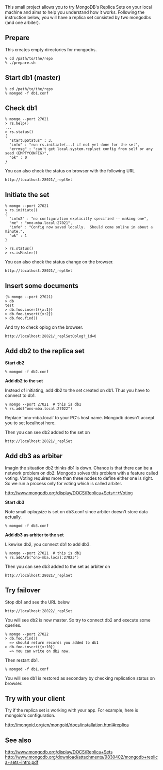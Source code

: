 This small project allows you to try MongoDB's Replica Sets on your local machine and aims to help you understand how it works.
Following the instruction below, you will have a replica set consisted by two mongodbs (and one arbiter).

## Prepare

This creates empty directories for mongodbs.

    % cd /path/to/the/repo
    % ./prepare.sh

## Start db1 (master)

    % cd /path/to/the/repo
    % mongod -f db1.conf

## Check db1

    % mongo --port 27021 
    > rs.help()
    ...
    > rs.status()
    {
      "startupStatus" : 3,
      "info" : "run rs.initiate(...) if not yet done for the set",
      "errmsg" : "can't get local.system.replset config from self or any seed (EMPTYCONFIG)",
      "ok" : 0
    }

You can also check the status on browser with the following URL

    http://localhost:28021/_replSet

## Initiate the set

    % mongo --port 27021
    > rs.initiate()
    {
      "info2" : "no configuration explicitly specified -- making one",
      "me" : "ono-mba.local:27021",
      "info" : "Config now saved locally.  Should come online in about a minute.",
      "ok" : 1
    }

    > rs.status()
    > rs.isMaster()

You can also check the status change on the browser.

    http://localhost:28021/_replSet

## Insert some documents

    (% mongo --port 27021)
    > db
    test
    > db.foo.insert({x:1})
    > db.foo.insert({x:2})
    > db.foo.find()

And try to check oplog on the browser.

    http://localhost:28021/_replSetOplog?_id=0

## Add db2 to the replica set

**Start db2**

    % mongod -f db2.conf

**Add db2 to the set**

Instead of initiating, add db2 to the set created on db1. Thus you have to
connect to db1.

    % mongo --port 27021  # this is db1
    % rs.add("ono-mba.local:27022")

Replace 'ono-mba.local' to your PC's host name. Mongodb doesn't accept you to
set localhost here.

Then you can see db2 added to the set on 

    http://localhost:28021/_replSet

## Add db3 as arbiter

Imagin the situation db2 thinks db1 is down. Chance is that there can be a
network problem on db2. Mongodb solves this problem with a feature called
voting. Voting requires more than three nodes to define either one is right. So
we run a process only for voting which is called arbiter.

http://www.mongodb.org/display/DOCS/Replica+Sets+-+Voting

**Start db3**

Note small oplogsize is set on db3.conf since arbiter doesn't store data
actually.

    % mongod -f db3.conf

**Add db3 as arbiter to the set**

Likewise db2, you connect db1 to add db3.

    % mongo --port 27021  # this is db1
    % rs.addArb("ono-mba.local:27023")

Then you can see db3 added to the set as arbiter on 

    http://localhost:28021/_replSet


## Try failover

Stop db1 and see the URL below

    http://localhost:28022/_replSet

You will see db2 is now master. So try to connect db2 and execute some queries.

    % mongo --port 27022
    > db.foo.find()
      => should return records you added to db1
    > db.foo.insert({x:10})
      => You can write on db2 now.

Then restart db1.

    % mongod -f db1.conf

You will see db1 is restored as secondary by checking replication status on
browser.


## Try with your client

Try if the replica set is working with your app. For example, here is mongoid's
configuration.

http://mongoid.org/en/mongoid/docs/installation.html#replica


## See also

http://www.mongodb.org/display/DOCS/Replica+Sets
http://www.mongodb.org/download/attachments/9830402/mongodb+replica+sets+intro.pdf


